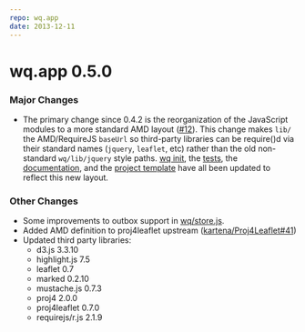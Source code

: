 ```yaml
---
repo: wq.app
date: 2013-12-11
---
```


# wq.app 0.5.0

### Major Changes
- The primary change since 0.4.2 is the reorganization of the JavaScript modules to a more standard AMD layout ([#12](https://github.com/wq/wq.app/issues/12)).  This change makes `lib/` the AMD/RequireJS `baseUrl` so third-party libraries can be require()d via their standard names (`jquery`, `leaflet`, etc) rather than the old non-standard `wq/lib/jquery` style paths.  [wq init](../wq.build/cli.md), the [tests](https://github.com/wq/wq.app/blob/main/tests/), the [documentation](../index.md), and the [project template](../wq.create/index.md) have  all been updated to reflect this new layout.

### Other Changes
- Some improvements to outbox support in [wq/store.js](../@wq/store.md).
- Added AMD definition to proj4leaflet upstream ([kartena/Proj4Leaflet#41](https://github.com/kartena/Proj4Leaflet/issues/41))
- Updated third party libraries:
  - d3.js 3.3.10
  - highlight.js 7.5
  - leaflet 0.7  
  - marked 0.2.10
  - mustache.js 0.7.3
  - proj4 2.0.0  
  - proj4leaflet 0.7.0
  - requirejs/r.js 2.1.9
